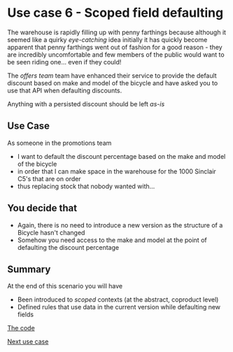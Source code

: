 # Use case 6 - Scoped field defaulting

The warehouse is rapidly filling up with penny farthings because although it seemed like
a quirky *eye-catching* idea initially it has quickly become apparent that penny farthings went 
out of fashion for a good reason - they are incredibly uncomfortable and few members of the
public would want to be seen riding one... even if they could!

The *offers team* team have enhanced their service to provide the default discount based on 
make and model of the bicycle and have asked you to use that API when defaulting discounts.

Anything with a persisted discount should be left *as-is* 
   

## Use Case

As someone in the promotions team 
- I want to default the discount percentage based on the make and model of the bicycle  
- in order that I can make space in the warehouse for the 1000 Sinclair C5's that are on order 
- thus replacing stock that nobody wanted with...


## You decide that 

- Again, there is no need to introduce a new version as the structure of a Bicycle hasn't changed
- Somehow you need access to the make and model at the point of defaulting the discount percentage

## Summary

At the end of this scenario you will have

 - Been introduced to *scoped* contexts (at the abstract, coproduct level)
 - Defined rules that use data in the current version while defaulting new fields
 
[The code]()

[Next use case](../usecase7/README.md)